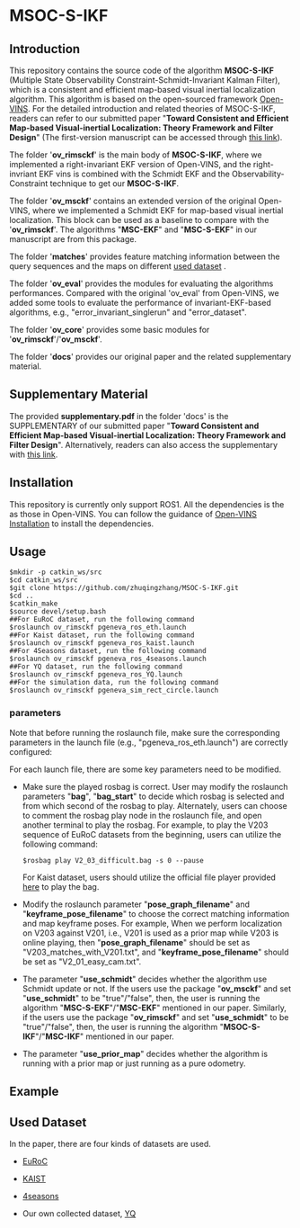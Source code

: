 # MSOC-S-IKF

## Introduction

This repository contains the source code of the algorithm __MSOC-S-IKF__ (Multiple State Observability Constraint-Schmidt-Invariant Kalman Filter), which is a consistent and efficient map-based visual inertial localization algorithm. This algorithm is based on the open-sourced framework [Open-VINS](https://github.com/rpng/open_vins). For the detailed introduction and related theories of MSOC-S-IKF, readers can refer to our submitted paper "__Toward Consistent and Efficient Map-based Visual-inertial Localization: Theory Framework and Filter Design__" (The first-version manuscript can be accessed through [this link](https://arxiv.org/abs/2204.12108)).

The folder '__ov_rimsckf__' is the main body of __MSOC-S-IKF__, where we implemented a right-invariant EKF version of Open-VINS, and the right-invriant EKF vins is combined with the Schmidt EKF and the Observability-Constraint technique to get our __MSOC-S-IKF__. 

The folder '**ov_msckf**' contains an extended version of  the original Open-VINS, where we implemented a Schmidt EKF for  map-based visual inertial localization. This block can be used as a baseline to compare with the '**ov_rimsckf**'. The algorithms "**MSC-EKF**" and "**MSC-S-EKF**" in our manuscript are from this package.

The folder '**matches**' provides feature matching information between the query sequences and the maps on  different [used dataset](#dataset) . 

The folder '**ov_eval**' provides the modules for evaluating the algorithms performances. Compared with the original 'ov_eval' from Open-VINS, we added some tools to evaluate the performance of invariant-EKF-based algorithms, e.g., "error_invariant_singlerun" and "error_dataset". 

The folder '**ov_core**' provides some basic modules for '**ov_rimsckf**'/'**ov_msckf**'. 

The folder '**docs**' provides our original paper and the related supplementary material.

## Supplementary Material

The provided **supplementary.pdf** in the folder 'docs' is the SUPPLEMENTARY of our submitted paper "**Toward Consistent and Efficient Map-based Visual-inertial Localization: Theory Framework and Filter Design**". Alternatively, readers can also access the supplementary with [this link](https://drive.google.com/file/d/1TID9CVy3xAso9vs05qDj3s5gU1TJQBwh/view?usp=sharing).  

## Installation
This repository is currently only support ROS1. All the dependencies is the as those in Open-VINS. You can follow the guidance of [Open-VINS Installation](https://docs.openvins.com/gs-installing.html) to install the dependencies.


## Usage

```
$mkdir -p catkin_ws/src
$cd catkin_ws/src
$git clone https://github.com/zhuqingzhang/MSOC-S-IKF.git
$cd ..
$catkin_make
$source devel/setup.bash
##For EuRoC dataset, run the following command
$roslaunch ov_rimsckf pgeneva_ros_eth.launch
##For Kaist dataset, run the following command
$roslaunch ov_rimsckf pgeneva_ros_kaist.launch
##For 4Seasons dataset, run the following command
$roslaunch ov_rimsckf pgeneva_ros_4seasons.launch
##For YQ dataset, run the following command
$roslaunch ov_rimsckf pgeneva_ros_YQ.launch
##For the simulation data, run the following command
$roslaunch ov_rimsckf pgeneva_sim_rect_circle.launch
```

### parameters

Note that before running the roslaunch file, make sure the corresponding parameters in the launch file (e.g., "pgeneva_ros_eth.launch") are correctly configured:

For each launch file, there are some key parameters need to be modified. 

* Make sure the played rosbag is correct.  User may modify the roslaunch parameters "**bag**", "**bag_start**" to decide which rosbag is selected and from which second of the rosbag to play. Alternately, users can choose to comment the rosbag play node in the roslaunch file, and open another terminal to play the rosbag. For example, to play the V203 sequence of EuRoC datasets from the beginning, users can utilize the following command:

  ```
  $rosbag play V2_03_difficult.bag -s 0 --pause
  ```

  For Kaist dataset, users should utilize the official file player provided [here](https://github.com/irapkaist/file_player) to play the bag.

* Modify the roslaunch parameter "**pose_graph_filename**" and "**keyframe_pose_filename**" to choose the correct matching information and map keyframe poses. For example, When we perform localization on V203 against V201, i.e.,  V201 is used as a prior map while V203 is online playing, then "**pose_graph_filename**" should be set as "V203_matches_with_V201.txt", and "**keyframe_pose_filename**" should be set as "V2_01_easy_cam.txt". 

* The parameter "**use_schmidt**" decides whether the algorithm use Schmidt update or not.  If the users use the package "**ov_msckf**" and set "**use_schmidt**" to be "true"/"false", then, the user is running the algorithm "**MSC-S-EKF**"/"**MSC-EKF**" mentioned in our paper. Similarly, if the users use the package "**ov_rimsckf**" and set "**use_schmidt**" to be "true"/"false", then, the user is running the algorithm "**MSOC-S-IKF**"/"**MSC-IKF**" mentioned in our paper. 

* The parameter "**use_prior_map**" decides whether the algorithm is running with a prior map or just running as a pure odometry.



## Example




## <span id="dataset">Used Dataset</span>

In the paper, there are four kinds of datasets are used.

- [EuRoC](https://projects.asl.ethz.ch/datasets/doku.php?id=kmavvisualinertialdatasets)

- [KAIST](https://sites.google.com/view/complex-urban-dataset)

- [4seasons](https://www.4seasons-dataset.com)

- Our own collected dataset, [YQ](https://www.aliyundrive.com/s/GqAnikLnb7k)

